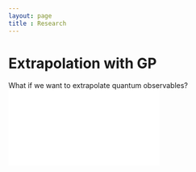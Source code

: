 ```yaml
---
layout: page
title : Research
---
```

# Extrapolation with GP
What if we want to extrapolate quantum observables?
![[Extrapolation of quantum observables](assets/img/aspin_extrapolation_prl.png)](aboutme.md)

